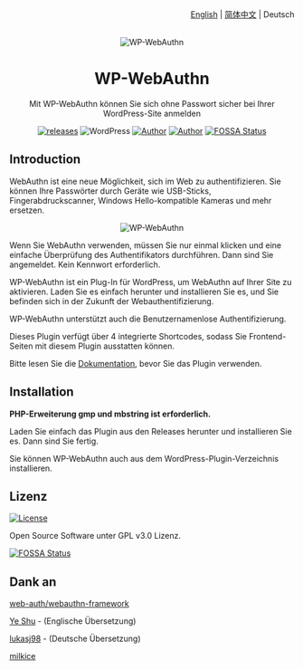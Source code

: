 <div align="right"><a title="English" href="https://github.com/yrccondor/wp-webauthn/blob/master/README.md">English</a> | <a title="Simplified Chinese" href="https://github.com/yrccondor/wp-webauthn/blob/master/README/zh_CN.md">简体中文</a> | Deutsch</div>

<br>

<p align="center">
<img src="https://img.flyhigher.top/gh-wwa-logo.png" alt="WP-WebAuthn">
</p>

<h1 align="center">WP-WebAuthn</h1>

<p align="center">Mit WP-WebAuthn können Sie sich ohne Passwort sicher bei Ihrer WordPress-Site anmelden</p>

<p align="center"><a href="https://github.com/yrccondor/wp-webauthn/releases"><img alt="releases" src="https://img.shields.io/github/release/yrccondor/wp-webauthn.svg"/></a>
<img alt="WordPress" src="https://img.shields.io/badge/WordPress-5.0%2B-blue.svg"/>
<a href="https://axton.cc"><img alt="Author" src="https://img.shields.io/badge/author-Axton-red.svg"/></a>
<a href="https://flyhigher.top"><img alt="Author" src="https://img.shields.io/badge/made%20with-%e2%9d%a4-ff69b4.svg"/></a>
<a href="https://app.fossa.io/projects/git%2Bgithub.com%2Fyrccondor%2Fwp-webauthn?ref=badge_shield"><img alt="FOSSA Status" src="https://app.fossa.io/api/projects/git%2Bgithub.com%2Fyrccondor%2Fwp-webauthn.svg?type=shield"/></a></p>

## Introduction

WebAuthn ist eine neue Möglichkeit, sich im Web zu authentifizieren. Sie können Ihre Passwörter durch Geräte wie USB-Sticks, Fingerabdruckscanner, Windows Hello-kompatible Kameras und mehr ersetzen.

<p align="center">
<img src="https://img.flyhigher.top/gh-wwa-win-hello.png" alt="WP-WebAuthn">
</p>

Wenn Sie WebAuthn verwenden, müssen Sie nur einmal klicken und eine einfache Überprüfung des Authentifikators durchführen. Dann sind Sie angemeldet. Kein Kennwort erforderlich.

WP-WebAuthn ist ein Plug-In für WordPress, um WebAuthn auf Ihrer Site zu aktivieren. Laden Sie es einfach herunter und installieren Sie es, und Sie befinden sich in der Zukunft der Webauthentifizierung.

WP-WebAuthn unterstützt auch die Benutzernamenlose Authentifizierung.

Dieses Plugin verfügt über 4 integrierte Shortcodes, sodass Sie Frontend-Seiten mit diesem Plugin ausstatten können.

Bitte lesen Sie die [Dokumentation](http://doc.flyhigher.top/wp-webauthn), bevor Sie das Plugin verwenden.

## Installation
**PHP-Erweiterung gmp und mbstring ist erforderlich.**

Laden Sie einfach das Plugin aus den Releases herunter und installieren Sie es. Dann sind Sie fertig.

Sie können WP-WebAuthn auch aus dem WordPress-Plugin-Verzeichnis installieren.

## Lizenz

<a href="https://github.com/yrccondor/wp-webauthn/blob/master/LICENSE"><img alt="License" src="https://img.shields.io/badge/license-GPL%20V3.0-orange.svg"/></a>

Open Source Software unter GPL v3.0 Lizenz.


[![FOSSA Status](https://app.fossa.io/api/projects/git%2Bgithub.com%2Fyrccondor%2Fwp-webauthn.svg?type=large)](https://app.fossa.io/projects/git%2Bgithub.com%2Fyrccondor%2Fwp-webauthn?ref=badge_large)

## Dank an 

[web-auth/webauthn-framework](https://github.com/web-auth/webauthn-framework)

[Ye Shu](https://github.com/yechs) - (Englische Übersetzung)

[lukasj98](https://github.com/lukasj98) - (Deutsche Übersetzung)

[milkice](https://github.com/milkice233)
